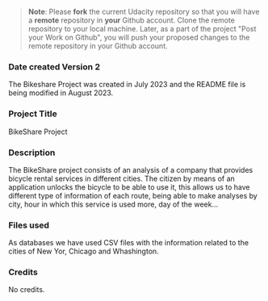 >**Note**: Please **fork** the current Udacity repository so that you will have a **remote** repository in **your** Github account. Clone the remote repository to your local machine. Later, as a part of the project "Post your Work on Github", you will push your proposed changes to the remote repository in your Github account.

### Date created Version 2
The Bikeshare Project was created in July 2023 and the README file is being modified in August 2023. 

### Project Title
BikeShare Project

### Description
The BikeShare project consists of an analysis of a company that provides bicycle rental services in different cities. The citizen by means of an application unlocks the bicycle to be able to use it, this allows us to have different type of information of each route, being able to make analyses by city, hour in which this service is used more, day of the week...

### Files used
As databases we have used CSV files with the information related to the cities of New Yor, Chicago and Whashington.

### Credits
No credits.

